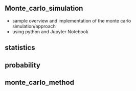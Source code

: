 ## Monte_carlo_simulation
-  sample overview and implementation of the monte carlo simulation/approach 
-  using python and Jupyter Notebook
## statistics 
## probability
## monte_carlo_method
